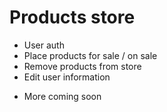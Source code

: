 # Products store

- User auth
- Place products for sale / on sale
- Remove products from store
- Edit user information

* More coming soon
